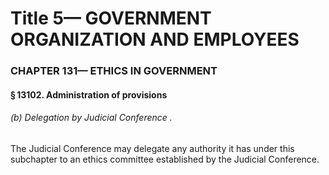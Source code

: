 
# Title 5— GOVERNMENT ORGANIZATION AND EMPLOYEES
### CHAPTER 131— ETHICS IN GOVERNMENT
#### § 13102. Administration of provisions
###### (b) Delegation by Judicial Conference .

The Judicial Conference may delegate any authority it has under this subchapter to an ethics committee established by the Judicial Conference.
